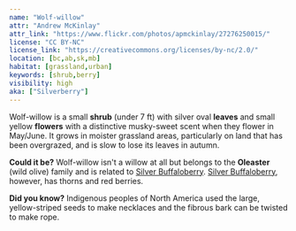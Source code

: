 ```yaml
---
name: "Wolf-willow"
attr: "Andrew McKinlay"
attr_link: "https://www.flickr.com/photos/apmckinlay/27276250015/"
license: "CC BY-NC"
license_link: "https://creativecommons.org/licenses/by-nc/2.0/"
location: [bc,ab,sk,mb]
habitat: [grassland,urban]
keywords: [shrub,berry]
visibility: high
aka: ["Silverberry"]
---
```

Wolf-willow is a small **shrub** (under 7 ft) with silver oval **leaves** and small yellow **flowers** with a distinctive musky-sweet scent when they flower in May/June. It grows in moister grassland areas, particularly on land that has been overgrazed, and is slow to lose its leaves in autumn.

**Could it be?** Wolf-willow isn't a willow at all but belongs to the **Oleaster** (wild olive) family and is related to [Silver Buffaloberry](/trees/silbufber/). [Silver Buffaloberry](/trees/silbufber/), however, has thorns and red berries.

**Did you know?** Indigenous peoples of North America used the large, yellow-striped seeds to make necklaces and the fibrous bark can be twisted to make rope.
